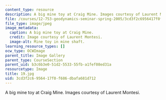 ```yaml
---
content_type: resource
description: A big mine toy at Craig Mine. Images courtesy of Laurent Montesi.
file: /courses/12-753-geodynamics-seminar-spring-2005/3cd3f2c6956417f0f686dbafa681d712_19.jpg
file_type: image/jpeg
image_metadata:
  caption: A big mine toy at Craig Mine.
  credit: Image courtesy of Laurent Montesi.
  image-alt: Mine toy in mine shaft.
learning_resource_types: []
ocw_type: OCWImage
parent_title: Image Gallery
parent_type: CourseSection
parent_uid: b3c6b3e0-51d2-5533-55fb-a1fef08ed31a
resourcetype: Image
title: 19.jpg
uid: 3cd3f2c6-9564-17f0-f686-dbafa681d712
---
```

A big mine toy at Craig Mine. Images courtesy of Laurent Montesi.

